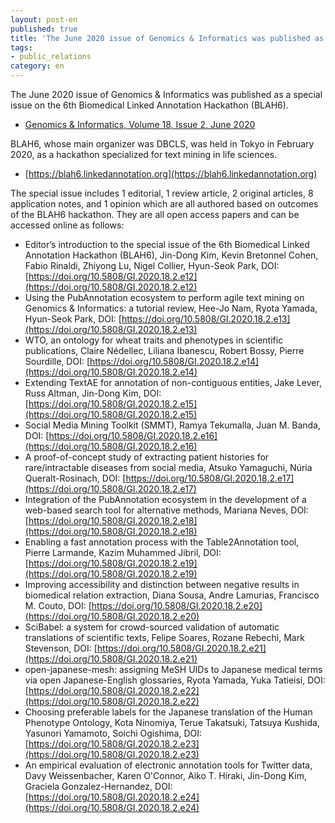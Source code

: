 ```yaml
---
layout: post-en
published: true
title: 'The June 2020 issue of Genomics & Informatics was published as a special issue on the 6th Biomedical Linked Annotation Hackathon (BLAH6).'
tags:
- public_relations
category: en
---
```

The June 2020 issue of Genomics & Informatics was published as a special issue on the 6th Biomedical Linked Annotation Hackathon (BLAH6).
- [Genomics & Informatics, Volume 18, Issue 2, June 2020](https://genominfo.org/current/index.php?vol=17&no=2)

BLAH6, whose main organizer was DBCLS, was held in Tokyo in February 2020, as a hackathon specialized for text mining in life sciences.
- [https://blah6.linkedannotation.org](https://blah6.linkedannotation.org)

The special issue includes 1 editorial, 1 review article, 2 original articles, 8 application notes, and 1 opinion which are all authored based on outcomes of the BLAH6 hackathon. They are all open access papers and can be accessed online as follows:
- Editor’s introduction to the special issue of the 6th Biomedical Linked Annotation Hackathon (BLAH6), Jin-Dong Kim, Kevin Bretonnel Cohen, Fabio Rinaldi, Zhiyong Lu, Nigel Collier, Hyun-Seok Park, DOI: [https://doi.org/10.5808/GI.2020.18.2.e12](https://doi.org/10.5808/GI.2020.18.2.e12)
- Using the PubAnnotation ecosystem to perform agile text mining on Genomics & Informatics: a tutorial review, Hee-Jo Nam, Ryota Yamada, Hyun-Seok Park, DOI: [https://doi.org/10.5808/GI.2020.18.2.e13](https://doi.org/10.5808/GI.2020.18.2.e13)
- WTO, an ontology for wheat traits and phenotypes in scientific publications, Claire Nédellec, Liliana Ibanescu, Robert Bossy, Pierre Sourdille, DOI: [https://doi.org/10.5808/GI.2020.18.2.e14](https://doi.org/10.5808/GI.2020.18.2.e14)
- Extending TextAE for annotation of non-contiguous entities, Jake Lever, Russ Altman, Jin-Dong Kim, DOI: [https://doi.org/10.5808/GI.2020.18.2.e15](https://doi.org/10.5808/GI.2020.18.2.e15)
- Social Media Mining Toolkit (SMMT), Ramya Tekumalla, Juan M. Banda, DOI: [https://doi.org/10.5808/GI.2020.18.2.e16](https://doi.org/10.5808/GI.2020.18.2.e16)
- A proof-of-concept study of extracting patient histories for rare/intractable diseases from social media, Atsuko Yamaguchi, Núria Queralt-Rosinach, DOI: [https://doi.org/10.5808/GI.2020.18.2.e17](https://doi.org/10.5808/GI.2020.18.2.e17)
- Integration of the PubAnnotation ecosystem in the development of a web-based search tool for alternative methods, Mariana Neves, DOI: [https://doi.org/10.5808/GI.2020.18.2.e18](https://doi.org/10.5808/GI.2020.18.2.e18)
- Enabling a fast annotation process with the Table2Annotation tool, Pierre Larmande, Kazim Muhammed Jibril, DOI: [https://doi.org/10.5808/GI.2020.18.2.e19](https://doi.org/10.5808/GI.2020.18.2.e19)
- Improving accessibility and distinction between negative results in biomedical relation extraction, Diana Sousa, Andre Lamurias, Francisco M. Couto, DOI: [https://doi.org/10.5808/GI.2020.18.2.e20](https://doi.org/10.5808/GI.2020.18.2.e20)
- SciBabel: a system for crowd-sourced validation of automatic translations of scientific texts, Felipe Soares, Rozane Rebechi, Mark Stevenson, DOI: [https://doi.org/10.5808/GI.2020.18.2.e21](https://doi.org/10.5808/GI.2020.18.2.e21)
- open-japanese-mesh: assigning MeSH UIDs to Japanese medical terms via open Japanese-English glossaries, Ryota Yamada, Yuka Tatieisi, DOI: [https://doi.org/10.5808/GI.2020.18.2.e22](https://doi.org/10.5808/GI.2020.18.2.e22)
- Choosing preferable labels for the Japanese translation of the Human Phenotype Ontology, Kota Ninomiya, Terue Takatsuki, Tatsuya Kushida, Yasunori Yamamoto, Soichi Ogishima, DOI: [https://doi.org/10.5808/GI.2020.18.2.e23](https://doi.org/10.5808/GI.2020.18.2.e23)
- An empirical evaluation of electronic annotation tools for Twitter data, Davy Weissenbacher, Karen O'Connor, Aiko T. Hiraki, Jin-Dong Kim, Graciela Gonzalez-Hernandez, DOI: [https://doi.org/10.5808/GI.2020.18.2.e24](https://doi.org/10.5808/GI.2020.18.2.e24)
